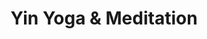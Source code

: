 ---
title: "Yin Yoga & Meditation"
event_day: "tuesday"
start_time: 2017-08-01T19:45:00Z
end_time: 2017-08-01T21:00:00Z
level: "Mixed Ability"
associate: "Halina"
price: "£11 (£50 for 5 & £90 for 10) 1st class free"
room: "Classroom"
term: "Ongoing"
---